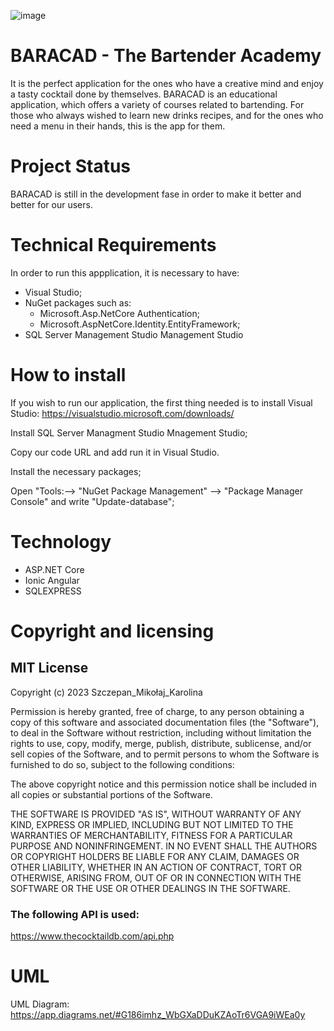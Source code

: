 ![image](https://user-images.githubusercontent.com/46753299/236558473-b0e47b32-6f2b-4288-ace2-6789fb4c62f1.png)


# BARACAD - The Bartender Academy

It is the perfect application for the ones who have a creative mind and enjoy a tasty cocktail done by themselves.
BARACAD is an educational application, which offers a variety of courses related to bartending. For those who always wished to learn new drinks recipes, and for the ones who need a menu in their hands, this is the app for them.

# Project Status
BARACAD is still in the development fase in order to make it better and better for our users.

# Technical Requirements
In order to run this appplication, it is necessary to have:
- Visual Studio;
- NuGet packages such as:
	- Microsoft.Asp.NetCore Authentication;
	- Microsoft.AspNetCore.Identity.EntityFramework;
- SQL Server Management Studio Management Studio

# How to install
If you wish to run our application, the first thing needed is to install Visual Studio: https://visualstudio.microsoft.com/downloads/

Install SQL Server Managment Studio Mnagement Studio;

Copy our code URL and add run it in Visual Studio.

Install the necessary packages;

Open "Tools:--> "NuGet Package Management" --> "Package Manager Console" and write "Update-database";

# Technology
* ASP.NET Core
* Ionic Angular
* SQLEXPRESS


# Copyright and licensing

## MIT License
Copyright (c) 2023 Szczepan_Mikołaj_Karolina

Permission is hereby granted, free of charge, to any person obtaining a copy
of this software and associated documentation files (the "Software"), to deal
in the Software without restriction, including without limitation the rights
to use, copy, modify, merge, publish, distribute, sublicense, and/or sell
copies of the Software, and to permit persons to whom the Software is
furnished to do so, subject to the following conditions:

The above copyright notice and this permission notice shall be included in all
copies or substantial portions of the Software.

THE SOFTWARE IS PROVIDED "AS IS", WITHOUT WARRANTY OF ANY KIND, EXPRESS OR
IMPLIED, INCLUDING BUT NOT LIMITED TO THE WARRANTIES OF MERCHANTABILITY,
FITNESS FOR A PARTICULAR PURPOSE AND NONINFRINGEMENT. IN NO EVENT SHALL THE
AUTHORS OR COPYRIGHT HOLDERS BE LIABLE FOR ANY CLAIM, DAMAGES OR OTHER
LIABILITY, WHETHER IN AN ACTION OF CONTRACT, TORT OR OTHERWISE, ARISING FROM,
OUT OF OR IN CONNECTION WITH THE SOFTWARE OR THE USE OR OTHER DEALINGS IN THE
SOFTWARE.

### The following API is used:
https://www.thecocktaildb.com/api.php


# UML

UML Diagram: 
https://app.diagrams.net/#G186imhz_WbGXaDDuKZAoTr6VGA9iWEa0y
